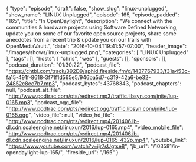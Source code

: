 {
  "type": "episode",
  "draft": false,
  "show_slug": "linux-unplugged",
  "show_name": "LINUX Unplugged",
  "episode": 165,
  "episode_padded": "165",
  "title": "In OpenDaylight",
  "description": "We connect with the communities & hardware projects using Software Defined Networking, update you on some of our favorite open source projects, share some anecdotes from a recent trip & update you on our trails with OpenMediaVault.",
  "date": "2016-10-04T19:41:57-07:00",
  "header_image": "/images/shows/linux-unplugged.png",
  "categories": [
    "LINUX Unplugged"
  ],
  "tags": [],
  "hosts": [
    "chris",
    "wes"
  ],
  "guests": [],
  "sponsors": [],
  "podcast_duration": "01:30:22",
  "podcast_file": "https://chtbl.com/track/392D9/aphid.fireside.fm/d/1437767933/f31a453c-fa15-491f-8618-3f71f1d565e5/946ba5d7-c319-42a6-be32-24852c8ec7b7.mp3",
  "podcast_bytes": 43768343,
  "podcast_chapters": null,
  "podcast_alt_file": "http://www.podtrac.com/pts/redirect.mp3/traffic.libsyn.com/jnite/lup-0165.mp3",
  "podcast_ogg_file": "http://www.podtrac.com/pts/redirect.ogg/traffic.libsyn.com/jnite/lup-0165.ogg",
  "video_file": null,
  "video_hd_file": "http://www.podtrac.com/pts/redirect.mp4/201406.jb-dl.cdn.scaleengine.net/linuxun/2016/lup-0165.mp4",
  "video_mobile_file": "http://www.podtrac.com/pts/redirect.mp4/201406.jb-dl.cdn.scaleengine.net/linuxun/2016/lup-0165-432p.mp4",
  "youtube_link": "https://www.youtube.com/watch?v=ijr7sUgtse8",
  "jb_url": "/103581/in-opendaylight-lup-165/",
  "fireside_url": "/165"
}

